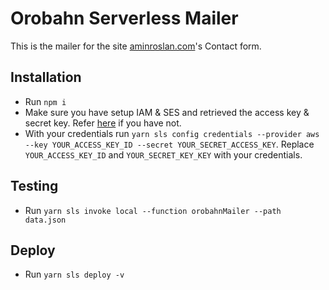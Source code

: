 # Orobahn Serverless Mailer

This is the mailer for the site [aminroslan.com](https://aminroslan.com)'s Contact form.

## Installation

- Run `npm i`
- Make sure you have setup IAM & SES and retrieved the access key & secret key. Refer [here](https://www.smashingmagazine.com/2018/05/building-serverless-contact-form-static-website/) if you have not.
- With your credentials run `yarn sls config credentials --provider aws --key YOUR_ACCESS_KEY_ID --secret YOUR_SECRET_ACCESS_KEY`. Replace `YOUR_ACCESS_KEY_ID` and `YOUR_SECRET_KEY_KEY` with your credentials.

## Testing

- Run `yarn sls invoke local --function orobahnMailer --path data.json`

## Deploy

- Run `yarn sls deploy -v`
